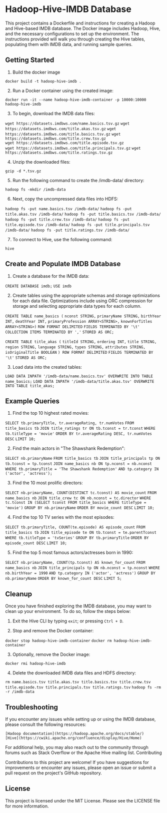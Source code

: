 # Hadoop-Hive-IMDB Database

This project contains a Dockerfile and instructions for creating a Hadoop and Hive-based IMDB database. The Docker image includes Hadoop, Hive, and the necessary configurations to set up the environment. The instructions provided will walk you through creating the Hive tables, populating them with IMDB data, and running sample queries.

## Getting Started

1. Build the docker image

`docker build -t hadoop-hive-imdb .`

2. Run a Docker container using the created image:

`docker run -it --name hadoop-hive-imdb-container -p 10000:10000 hadoop-hive-imdb`

3. To begin, download the IMDB data files: 

`wget https://datasets.imdbws.com/name.basics.tsv.gz`
`wget https://datasets.imdbws.com/title.akas.tsv.gz`
`wget https://datasets.imdbws.com/title.basics.tsv.gz`
`wget https://datasets.imdbws.com/title.crew.tsv.gz`                    
`wget https://datasets.imdbws.com/title.episode.tsv.gz`    
`wget https://datasets.imdbws.com/title.principals.tsv.gz`
`wget https://datasets.imdbws.com/title.ratings.tsv.gz`

4. Unzip the downloaded files:

`gzip -d *.tsv.gz`

5. Run the following command to create the /imdb-data/ directory:

`hadoop fs -mkdir /imdb-data`

6. Next, copy the uncompressed data files into HDFS:

`hadoop fs -put name.basics.tsv /imdb-data/`
`hadoop fs -put title.akas.tsv /imdb-data/`
`hadoop fs -put title.basics.tsv /imdb-data/`
`hadoop fs -put title.crew.tsv /imdb-data/`
`hadoop fs -put title.episode.tsv /imdb-data/`
`hadoop fs -put title.principals.tsv /imdb-data/`
`hadoop fs -put title.ratings.tsv /imdb-data/`

7. To connect to Hive, use the following command:

`hive`

## Create and Populate IMDB Database


1. Create a database for the IMDB data:

`CREATE DATABASE imdb;`
`USE imdb`

2. Create tables using the appropriate schemas and storage optimizations for each data file. Optimizations include using ORC compression for storage and selecting appropriate data types for each column.

`CREATE TABLE name_basics (`
  `nconst STRING,`
  `primaryName STRING,`
  `birthYear INT,`
  `deathYear INT,`
  `primaryProfession ARRAY<STRING>,`
  `knownForTitles ARRAY<STRING>)` 
  `ROW FORMAT DELIMITED`
`FIELDS TERMINATED BY '\t'`
`COLLECTION ITEMS TERMINATED BY ','`
`STORED AS ORC;`

`CREATE TABLE title_akas (`
  `titleId STRING,`
  `ordering INT,`
  `title STRING,`
  `region STRING,`
  `language STRING,`
  `types STRING,`
  `attributes STRING,`
  `isOriginalTitle BOOLEAN`
`) ROW FORMAT DELIMITED`
`FIELDS TERMINATED BY '\t'`
`STORED AS ORC;`

3. Load data into the created tables:

`LOAD DATA INPATH '/imdb-data/name.basics.tsv' OVERWRITE INTO TABLE name_basics;`
`LOAD DATA INPATH '/imdb-data/title.akas.tsv' OVERWRITE INTO TABLE title_akas;`

## Example Queries

1. Find the top 10 highest rated movies:

`SELECT tb.primaryTitle, tr.averageRating, tr.numVotes`
`FROM title_basics tb`
`JOIN title_ratings tr ON tb.tconst = tr.tconst`
`WHERE tb.titleType = 'movie'`
`ORDER BY tr.averageRating DESC, tr.numVotes DESC`
`LIMIT 10;`

2. Find the main actors in "The Shawshank Redemption":

`SELECT nb.primaryName`
`FROM title_basics tb`
`JOIN title_principals tp ON tb.tconst = tp.tconst`
`JOIN name_basics nb ON tp.nconst = nb.nconst`
`WHERE tb.primaryTitle = 'The Shawshank Redemption'`
`AND tp.category IN ('actor', 'actress');`

3. Find the 10 most prolific directors:

`SELECT nb.primaryName, COUNT(DISTINCT tc.tconst) AS movie_count`
`FROM name_basics nb`
`JOIN title_crew tc ON nb.nconst = tc.director`
`WHERE tc.tconst IN (SELECT tconst FROM title_basics WHERE titleType = 'movie')`
`GROUP BY nb.primaryName`
`ORDER BY movie_count DESC`
`LIMIT 10;`

4. Find the top 10 TV series with the most episodes:

`SELECT tb.primaryTitle, COUNT(te.episode) AS episode_count`
`FROM title_basics tb`
`JOIN title_episode te ON tb.tconst = te.parentTconst`
`WHERE tb.titleType = 'tvSeries'`
`GROUP BY tb.primaryTitle`
`ORDER BY episode_count DESC`
`LIMIT 10;`

5. Find the top 5 most famous actors/actresses born in 1990:

`SELECT nb.primaryName, COUNT(tp.tconst) AS known_for_count`
`FROM name_basics nb`
`JOIN title_principals tp ON nb.nconst = tp.nconst`
`WHERE nb.birthYear = 1990`
  `AND tp.category IN ('actor', 'actress')`
`GROUP BY nb.primaryName`
`ORDER BY known_for_count DESC`
`LIMIT 5;`

## Cleanup

Once you have finished exploring the IMDB database, you may want to clean up your environment. To do so, follow the steps below:

1. Exit the Hive CLI by typing `exit`; or pressing `Ctrl + D`.

2. Stop and remove the Docker container:

`docker stop hadoop-hive-imdb-container`
`docker rm hadoop-hive-imdb-container`

3. Optionally, remove the Docker image:

`docker rmi hadoop-hive-imdb`

4. Delete the downloaded IMDB data files and HDFS directory:

`rm name.basics.tsv title.akas.tsv title.basics.tsv title.crew.tsv title.episode.tsv title.principals.tsv title.ratings.tsv`
`hadoop fs -rm -r /imdb-data`

## Troubleshooting

If you encounter any issues while setting up or using the IMDB database, please consult the following resources:

    [Hadoop documentation](https://hadoop.apache.org/docs/stable/)
    [Hive](https://cwiki.apache.org/confluence/display/Hive/Home)

For additional help, you may also reach out to the community through forums such as Stack Overflow or the Apache Hive mailing list.
Contributing

Contributions to this project are welcome! If you have suggestions for improvements or encounter any issues, please open an issue or submit a pull request on the project's GitHub repository.

## License

This project is licensed under the MIT License. Please see the LICENSE file for more information.